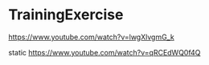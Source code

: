 # TrainingExercise

https://www.youtube.com/watch?v=lwgXlvgmG_k

static
https://www.youtube.com/watch?v=qRCEdWQ0f4Q
